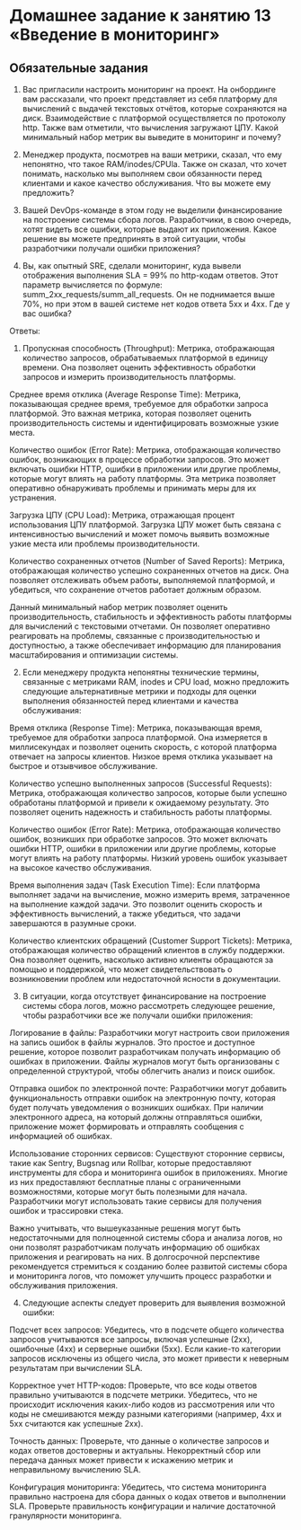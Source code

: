# Домашнее задание к занятию 13 «Введение в мониторинг»

## Обязательные задания

1. Вас пригласили настроить мониторинг на проект. На онбординге вам рассказали, что проект представляет из себя платформу для вычислений с выдачей текстовых отчётов, которые сохраняются на диск. 
Взаимодействие с платформой осуществляется по протоколу http. Также вам отметили, что вычисления загружают ЦПУ. Какой минимальный набор метрик вы выведите в мониторинг и почему?

2. Менеджер продукта, посмотрев на ваши метрики, сказал, что ему непонятно, что такое RAM/inodes/CPUla. Также он сказал, что хочет понимать, насколько мы выполняем свои обязанности перед клиентами и какое качество обслуживания. Что вы можете ему предложить?

3. Вашей DevOps-команде в этом году не выделили финансирование на построение системы сбора логов. Разработчики, в свою очередь, хотят видеть все ошибки, которые выдают их приложения. Какое решение вы можете предпринять в этой ситуации, чтобы разработчики получали ошибки приложения?

3. Вы, как опытный SRE, сделали мониторинг, куда вывели отображения выполнения SLA = 99% по http-кодам ответов. 
Этот параметр вычисляется по формуле: summ_2xx_requests/summ_all_requests. Он не поднимается выше 70%, но при этом в вашей системе нет кодов ответа 5xx и 4xx. Где у вас ошибка?

Ответы:

1. Пропускная способность (Throughput): Метрика, отображающая количество запросов, обрабатываемых платформой в единицу времени. Она позволяет оценить эффективность обработки запросов и измерить производительность платформы.

Среднее время отклика (Average Response Time): Метрика, показывающая среднее время, требуемое для обработки запроса платформой. Это важная метрика, которая позволяет оценить производительность системы и идентифицировать возможные узкие места.

Количество ошибок (Error Rate): Метрика, отображающая количество ошибок, возникающих в процессе обработки запросов. Это может включать ошибки HTTP, ошибки в приложении или другие проблемы, которые могут влиять на работу платформы. Эта метрика позволяет оперативно обнаруживать проблемы и принимать меры для их устранения.

Загрузка ЦПУ (CPU Load): Метрика, отражающая процент использования ЦПУ платформой. Загрузка ЦПУ может быть связана с интенсивностью вычислений и может помочь выявить возможные узкие места или проблемы производительности.

Количество сохраненных отчетов (Number of Saved Reports): Метрика, отображающая количество успешно сохраненных отчетов на диск. Она позволяет отслеживать объем работы, выполняемой платформой, и убедиться, что сохранение отчетов работает должным образом.

Данный минимальный набор метрик позволяет оценить производительность, стабильность и эффективность работы платформы для вычислений с текстовыми отчетами. Он позволяет оперативно реагировать на проблемы, связанные с производительностью и доступностью, а также обеспечивает информацию для планирования масштабирования и оптимизации системы.

2. Если менеджеру продукта непонятны технические термины, связанные с метриками RAM, inodes и CPU load, можно предложить следующие альтернативные метрики и подходы для оценки выполнения обязанностей перед клиентами и качества обслуживания:

Время отклика (Response Time): Метрика, показывающая время, требуемое для обработки запроса платформой. Она измеряется в миллисекундах и позволяет оценить скорость, с которой платформа отвечает на запросы клиентов. Низкое время отклика указывает на быстрое и отзывчивое обслуживание.

Количество успешно выполненных запросов (Successful Requests): Метрика, отображающая количество запросов, которые были успешно обработаны платформой и привели к ожидаемому результату. Это позволяет оценить надежность и стабильность работы платформы.

Количество ошибок (Error Rate): Метрика, отображающая количество ошибок, возникших при обработке запросов. Это может включать ошибки HTTP, ошибки в приложении или другие проблемы, которые могут влиять на работу платформы. Низкий уровень ошибок указывает на высокое качество обслуживания.

Время выполнения задач (Task Execution Time): Если платформа выполняет задачи на вычисление, можно измерить время, затраченное на выполнение каждой задачи. Это позволит оценить скорость и эффективность вычислений, а также убедиться, что задачи завершаются в разумные сроки.

Количество клиентских обращений (Customer Support Tickets): Метрика, отображающая количество обращений клиентов в службу поддержки. Она позволяет оценить, насколько активно клиенты обращаются за помощью и поддержкой, что может свидетельствовать о возникновении проблем или недостаточной ясности в документации.

3. В ситуации, когда отсутствует финансирование на построение системы сбора логов, можно рассмотреть следующее решение, чтобы разработчики все же получали ошибки приложения:

Логирование в файлы: Разработчики могут настроить свои приложения на запись ошибок в файлы журналов. Это простое и доступное решение, которое позволит разработчикам получать информацию об ошибках в приложении. Файлы журналов могут быть организованы с определенной структурой, чтобы облегчить анализ и поиск ошибок.

Отправка ошибок по электронной почте: Разработчики могут добавить функциональность отправки ошибок на электронную почту, которая будет получать уведомления о возникших ошибках. При наличии электронного адреса, на который должны отправляться ошибки, приложение может формировать и отправлять сообщения с информацией об ошибках.

Использование сторонних сервисов: Существуют сторонние сервисы, такие как Sentry, Bugsnag или Rollbar, которые предоставляют инструменты для сбора и мониторинга ошибок в приложениях. Многие из них предоставляют бесплатные планы с ограниченными возможностями, которые могут быть полезными для начала. Разработчики могут использовать такие сервисы для получения ошибок и трассировки стека.

Важно учитывать, что вышеуказанные решения могут быть недостаточными для полноценной системы сбора и анализа логов, но они позволят разработчикам получать информацию об ошибках приложения и реагировать на них. В долгосрочной перспективе рекомендуется стремиться к созданию более развитой системы сбора и мониторинга логов, что поможет улучшить процесс разработки и обслуживания приложения.

4. Следующие аспекты следует проверить для выявления возможной ошибки:

Подсчет всех запросов: Убедитесь, что в подсчете общего количества запросов учитываются все запросы, включая успешные (2xx), ошибочные (4xx) и серверные ошибки (5xx). Если какие-то категории запросов исключены из общего числа, это может привести к неверным результатам при вычислении SLA.

Корректное учет HTTP-кодов: Проверьте, что все коды ответов правильно учитываются в подсчете метрики. Убедитесь, что не происходит исключения каких-либо кодов из рассмотрения или что коды не смешиваются между разными категориями (например, 4xx и 5xx считаются как успешные 2xx).

Точность данных: Проверьте, что данные о количестве запросов и кодах ответов достоверны и актуальны. Некорректный сбор или передача данных может привести к искажению метрик и неправильному вычислению SLA.

Конфигурация мониторинга: Убедитесь, что система мониторинга правильно настроена для сбора данных о кодах ответов и выполнении SLA. Проверьте правильность конфигурации и наличие достаточной гранулярности мониторинга.